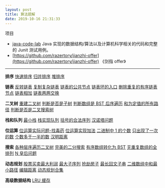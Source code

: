```yaml
---
layout: post
title: 算法题解
date: 2019-10-16 21:31:33
---
```

项目
- [java-code-lab](https://github.com/razertory/java-code-lab) Java 实现的数据结构/算法以及计算机科学相关的代码和完整的 Junit 测试用例。
- [https://github.com/razertory/jianzhi-offer](https://github.com/razertory/jianzhi-offer) 《剑指 offer》

---

**排序**
[快速排序](/2019/10/19/quick-sort/) [归并排序](/2019/10/26/merge-sort) [堆排序](/2019/10/20/heap-sort)

**链表**
[反转链表](/2019/10/26/reverse-list/) [复制复杂链表](/2019/10/26/copy-linked-list/) [链表的公共节点](/2019/10/26/first-common-node/) [链表环的入口](/2019/10/26/entry-node-of-loop/) [删除重复的有序链表节点](/2019/10/26/delete-duplication/) [链表相加](/2019/10/26/add-two-numbers/) [链表两两交换](/2019/10/26/swap-nodes-in-pairs/)

**二叉树**
[重建二叉树](/2019/07/20/rebuild-tree/) [判断是否是子树](/2019/10/27/is-subtree) [判断数组是 BST 后序遍历](/2019/10/27/is-post-order/) [和为定值的所有路径](/2019/11/04/sum-path/) [判断是否是二叉搜索树](/2019/11/04/is-bst/)

**栈和队列**
[最小栈](/2019/11/04/min-stack/) [栈实现队列](/2019/11/10/queue-by-stack/) [括号的合法序列](/2019/11/10/valid-brackets/) [汉诺塔问题](/2019/03/15/hanoi-tower/)

**位运算**
[位运算实际问题-找毒药](/2019/07/18/bit-operation/) [位运算实现加法](/2019/11/11/add-by-bit/) [二进制中 1 的个数](/2019/11/14/count-of-one/) [只出现了一次的数](/2019/11/17/single-number/) [个数多于一半的数](/2019/11/16/major-element/) [汉明距离](/2019/11/17/hamming-distance/)

**搜索**
[各种层序遍历二叉树](2019/06/17/tree-level-order/) [完美的二分搜索](/2019/11/28/binary-search/) [有序数组转化为 BST](/2019/12/12/sorted-arr-to-bst) [无重复数组的全排列](/2019/03/07/permutation-and-combination/) [N 皇后问题](/2019/03/09/n-queens-puzzle/)

**动态规划**
[股票买卖最大利润](/2020/01/09/max-stock-profit/) [最大子序列](/2018/12/16/max-sub-array/) [抢劫房子](/2020/01/11/house-robber/) [最长回文子串](/2020/01/11/longest-palindromic-substring/) [二维数组中和最小路径](/2020/01/11/minimum-path-sum/) [编辑距离](/2020/01/11/edit-distance/) [动态规划合集](/2017/07/29/dynamic-programming/)

**高级数据结构**
[LRU 缓存](/2020/02/16/lru-cache/)
